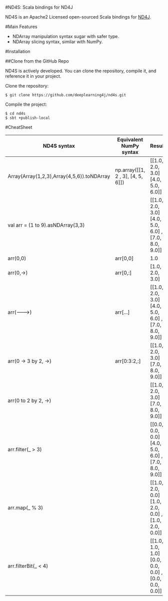 #ND4S: Scala bindings for ND4J

ND4S is an Apache2 Licensed open-sourced Scala bindings for [ND4J](https://github.com/deeplearning4j/nd4j).

#Main Features
* NDArray manipulation syntax sugar with safer type.
* NDArray slicing syntax, similar with NumPy.

#Installation

##Clone from the GitHub Repo

ND4S is actively developed. You can clone the repository, compile it, and reference it in your project.

Clone the repository:

```
$ git clone https://github.com/deeplearning4j/nd4s.git
```

Compile the project:

```
$ cd nd4s
$ sbt +publish-local
```

#CheatSheet

| ND4S syntax                                | Equivalent NumPy syntax           | Result                                               |
|--------------------------------------------|-----------------------------------|------------------------------------------------------|
| Array(Array(1,2,3),Array(4,5,6)).toNDArray | np.array([[1, 2 , 3], [4, 5, 6]]) | [[1.0, 2.0, 3.0]  [4.0, 5.0, 6.0]]                   |
| val arr = (1 to 9).asNDArray(3,3)         |                                   | [[1.0, 2.0, 3.0]  [4.0, 5.0, 6.0] ,[7.0, 8.0, 9.0]]  |
| arr(0,0)                                   | arr[0,0]                          | 1.0                                                  |
| arr(0,->)                                  | arr[0,:]                          | [1.0, 2.0, 3.0]                                      |
| arr(--->)                                  | arr[...]                          | [[1.0, 2.0, 3.0]   [4.0, 5.0, 6.0] ,[7.0, 8.0, 9.0]] |
| arr(0 -> 3 by 2, ->)                       | arr[0:3:2,:]                      | [[1.0, 2.0, 3.0]  [7.0, 8.0, 9.0]]                   |
| arr(0 to 2 by 2, ->)                       |                                   | [[1.0, 2.0, 3.0] [7.0, 8.0, 9.0]]                    |
| arr.filter(_ > 3)                          |                                   | [[0.0, 0.0, 0.0]  [4.0, 5.0, 6.0] ,[7.0, 8.0, 9.0]]  |
| arr.map(_ % 3)                             |                                   | [[1.0, 2.0, 0.0] [1.0, 2.0, 0.0] ,[1.0, 2.0, 0.0]]   |
| arr.filterBit(_ < 4)                       |                                   | [[1.0, 1.0, 1.0] [0.0, 0.0, 0.0] ,[0.0, 0.0, 0.0]]   |
